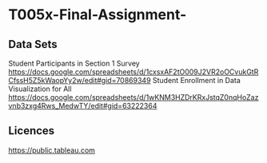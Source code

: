 # T005x-Final-Assignment-

## Data Sets 
 Student Participants in Section 1 Survey https://docs.google.com/spreadsheets/d/1cxsxAF2tO009J2VR2oOCvukGtRCfssH5Z5kWaopYy2w/edit#gid=70869349
 Student Enrollment in Data Visualization for All https://docs.google.com/spreadsheets/d/1wKNM3HZDrKRxJstqZ0nqHoZazvnb3zxg4Rws_MedwTY/edit#gid=63222364

## Licences 
https://public.tableau.com
